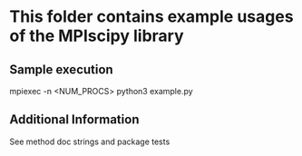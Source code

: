 # This folder contains example usages of the MPIscipy library

## Sample execution
mpiexec -n <NUM_PROCS> python3 example.py


## Additional Information
See method doc strings and package tests
